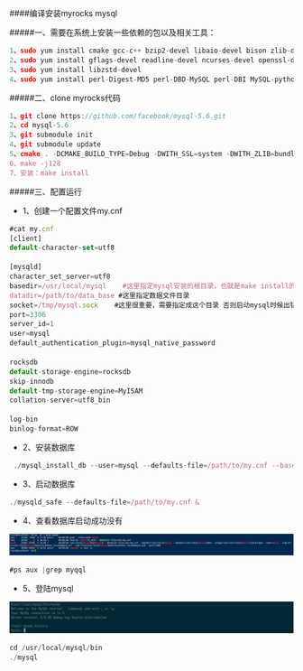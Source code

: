 ####编译安装myrocks mysql

#####一、需要在系统上安装一些依赖的包以及相关工具：

```js
1、sudo yum install cmake gcc-c++ bzip2-devel libaio-devel bison zlib-devel snappy-devel boost-devel
2、sudo yum install gflags-devel readline-devel ncurses-devel openssl-devel lz4-devel gdb git
3、sudo yum install libzstd-devel
4、sudo yum install perl-Digest-MD5 perl-DBD-MySQL perl-DBI MySQL-python 
```

#####二、clone myrocks代码

```js
1、git clone https://github.com/facebook/mysql-5.6.git
2、cd mysql-5.6
3、git submodule init
4、git submodule update
5、cmake . -DCMAKE_BUILD_TYPE=Debug -DWITH_SSL=system -DWITH_ZLIB=bundled -DMYSQL_MAINTAINER_MODE=1 -DENABLE_DTRACE=0 -DWITH_ZSTD=/usr
6、make -j128
7、安装：make install
```
#####三、配置运行
- 1、创建一个配置文件my.cnf

```js
#cat my.cnf
[client]
default-character-set=utf8

[mysqld]
character_set_server=utf8
basedir=/usr/local/mysql    #这里指定mysql安装的根目录，也就是make install的目录
datadir=/path/to/data_base #这里指定数据文件目录
socket=/tmp/mysql.sock    #这里很重要，需要指定成这个目录 否则启动mysql时候出错。
port=3306
server_id=1
user=mysql
default_authentication_plugin=mysql_native_password

rocksdb
default-storage-engine=rocksdb
skip-innodb
default-tmp-storage-engine=MyISAM
collation-server=utf8_bin

log-bin
binlog-format=ROW
```

- 2、安装数据库

```js
 ./mysql_install_db --user=mysql --defaults-file=/path/to/my.cnf --basedir=/usr/local/mysql
```

- 3、启动数据库

```js
./mysqld_safe --defaults-file=/path/to/my.cnf &
```
- 4、查看数据库启动成功没有

![ceph架构](https://github.com/dingdangzhang/blog/blob/master/file_image/show_mysql.png)

```js
#ps aux |grep myqql
```


- 5、登陆mysql

![ceph架构](https://github.com/dingdangzhang/blog/blob/master/file_image/start_mysql.tiff)

```js
cd /usr/local/mysql/bin
./mysql 
```

